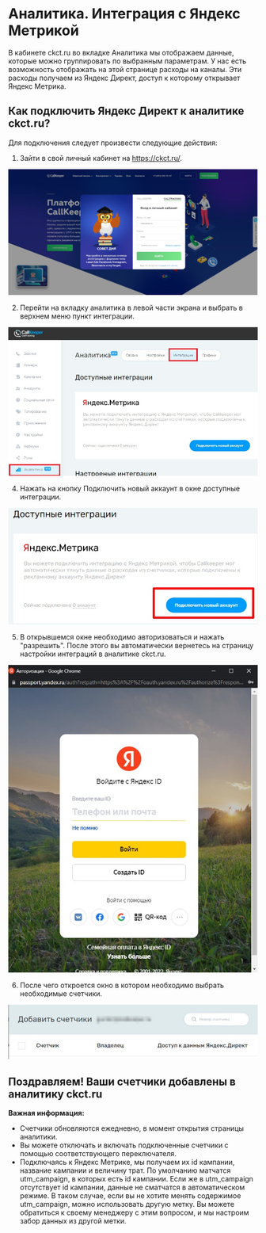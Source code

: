 # Аналитика. Интеграция с Яндекс Метрикой

В кабинете ckct.ru во вкладке Аналитика мы отображаем данные, которые можно группировать по выбранным параметрам.
У нас есть возможность отображать на этой странице расходы на каналы. Эти расходы получаем из Яндекс Директ, доступ к которому открывает Яндекс Метрика.

## Как подключить Яндекс Директ к аналитике ckct.ru?

Для подключения следует произвести следующие действия:

1. Зайти в свой личный кабинет на https://ckct.ru/.

![Рис.1](images/LK_CT_1.jpg)

2. Перейти на вкладку аналитика в левой части экрана и выбрать в верхнем меню пункт интеграции.

![Рис.2](images/inter_1.jpg)

4. Нажать на кнопку Подключить новый аккаунт в окне доступные интеграции.

![Рис.3](images/add_akk_1.jpg)

5. В открывшемся окне необходимо авторизоваться и нажать "разрешить". После этого вы автоматически вернетесь на страницу настройки интеграций в аналитике ckct.ru.

![Рис.4](images/login_1.jpg)

6. После чего откроется окно в котором необходимо выбрать необходимые счетчики.

![Рис.5](images/shetshik_1.jpg)

## Поздравляем! Ваши счетчики добавлены в аналитику ckct.ru

**Важная информация:**

* Счетчики обновляются ежедневно, в момент открытия страницы аналитики. 
* Вы можете отключать и включать подключенные счетчики с помощью соответствующего переключателя.
* Подключаясь к Яндекс Метрике, мы получаем их id кампании, название кампании и величину трат. По умолчанию матчатся utm_campaign, в которых есть id кампании.
Если же в utm_campaign отсутствует id кампании, данные не сматчатся в автоматическом режиме. В таком случае, если вы не хотите менять содержимое
utm_campaign, можно использовать другую метку. Вы можете обратиться к своему менеджеру с этим вопросом, и мы настроим забор данных из другой метки.
